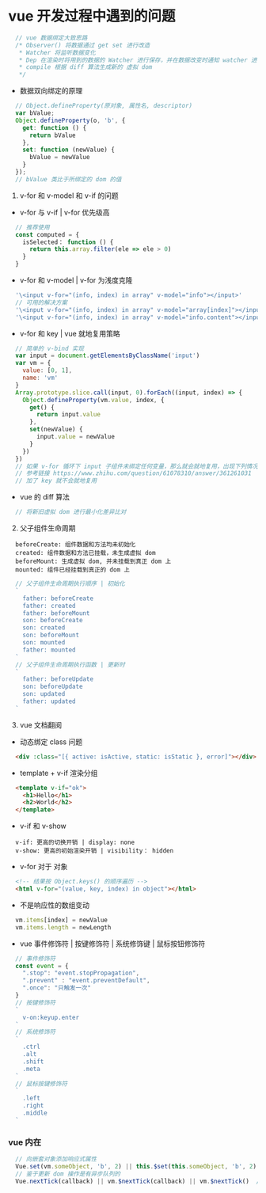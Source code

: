 # vue 开发过程中遇到的问题

```js
  // vue 数据绑定大致思路
  /* Observer() 将数据通过 get set 进行改造
   * Watcher 将监听数据变化
   * Dep 在渲染时将用到的数据的 Watcher 进行保存，并在数据改变时通知 watcher 进行重新 compile
   * compile 根据 diff 算法生成新的 虚拟 dom
   */
```

* 数据双向绑定的原理

```js
  // Object.defineProperty(原对象, 属性名, descriptor)
  var bValue;
  Object.defineProperty(o, 'b', {
    get: function () {
      return bValue
    },
    set: function (newValue) {
      bValue = newValue
    }
  });
  // bValue 类比于所绑定的 dom 的值
```

1. v-for 和 v-model 和 v-if 的问题

* v-for 与 v-if | v-for 优先级高
```js 
  // 推荐使用
  const computed = {
    isSelected： function () {
      return this.array.filter(ele => ele > 0)
    }
  }
```
* v-for 和 v-model | v-for 为浅度克隆
```js
  '\<input v-for="(info, index) in array" v-model="info"></input>'
  // 可用的解决方案
  '\<input v-for="(info, index) in array" v-model="array[index]"></input>'
  '\<input v-for="(info, index) in array" v-model="info.content"></input>'
```
* v-for 和 key | vue 就地复用策略
```js
  // 简单的 v-bind 实现
  var input = document.getElementsByClassName('input')
  var vm = {
    value: [0, 1],
    name: 'vm'
  }
  Array.prototype.slice.call(input, 0).forEach((input, index) => {
    Object.defineProperty(vm.value, index, {
      get() {
        return input.value
      },
      set(newValue) {
        input.value = newValue
      }
    })
  })
  // 如果 v-for 循环下 input 子组件未绑定任何变量，那么就会就地复用，出现下列情况
  // 参考链接 https://www.zhihu.com/question/61078310/answer/361261031
  // 加了 key 就不会就地复用
```
* vue 的 diff 算法
```js
  // 将新旧虚拟 dom 进行最小化差异比对
```

2. 父子组件生命周期

```
  beforeCreate: 组件数据和方法均未初始化
  created: 组件数据和方法已挂载，未生成虚拟 dom
  beforeMount: 生成虚拟 dom, 并未挂载到真正 dom 上
  mounted: 组件已经挂载到真正的 dom 上
```

```js
  // 父子组件生命周期执行顺序 | 初始化
  `
    father: beforeCreate 
    father: created 
    father: beforeMount 
    son: beforeCreate
    son: created
    son: beforeMount
    son: mounted
    father: mounted
  `
  // 父子组件生命周期执行函数 | 更新时
  `
    father: beforeUpdate
    son: beforeUpdate
    son: updated
    father: updated
  `
```

3. vue 文档翻阅

* 动态绑定 class 问题
```html
  <div :class="[{ active: isActive, static: isStatic }, error]"></div>
```
* template + v-if 渲染分组
```html
  <template v-if="ok">
    <h1>Hello</h1>
    <h2>World</h2>
  </template>
```

* v-if 和 v-show

```
  v-if: 更高的切换开销 | display: none
  v-show: 更高的初始渲染开销 | visibility： hidden
```

* v-for 对于 对象

```html
  <!-- 结果按 Object.keys() 的顺序遍历 -->
  <html v-for="(value, key, index) in object"></html>
```

* 不是响应性的数组变动

```js
  vm.items[index] = newValue
  vm.items.length = newLength
```
* vue 事件修饰符 | 按键修饰符 | 系统修饰键 | 鼠标按钮修饰符
```js
  // 事件修饰符
  const event = {
    ".stop": "event.stopPropagation",
    ".prevent" : "event.preventDefault",
    ".once": "只触发一次"
  }
  // 按键修饰符
  `
    v-on:keyup.enter
  `
  // 系统修饰符
  `
    .ctrl
    .alt
    .shift
    .meta
  `
  // 鼠标按键修饰符
  `
    .left
    .right
    .middle
  `
```








### vue 内在

```js
  // 向嵌套对象添加响应式属性
  Vue.set(vm.someObject, 'b', 2) || this.$set(this.someObject, 'b', 2)
  // 鉴于更新 dom 操作是有异步队列的
  Vue.nextTick(callback) || vm.$nextTick(callback) || vm.$nextTick()  // 返回 promise 对象
```